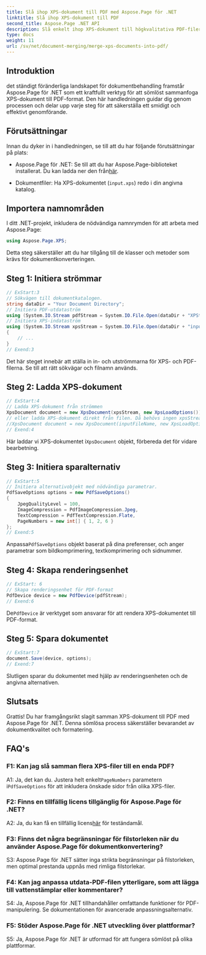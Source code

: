 ```yaml
---
title: Slå ihop XPS-dokument till PDF med Aspose.Page för .NET
linktitle: Slå ihop XPS-dokument till PDF
second_title: Aspose.Page .NET API
description: Slå enkelt ihop XPS-dokument till högkvalitativa PDF-filer med Aspose.Page för .NET. Följ vår steg-för-steg-guide för en smidig dokumentkonverteringsupplevelse.
type: docs
weight: 11
url: /sv/net/document-merging/merge-xps-documents-into-pdf/
---
```

## Introduktion

det ständigt föränderliga landskapet för dokumentbehandling framstår Aspose.Page för .NET som ett kraftfullt verktyg för att sömlöst sammanfoga XPS-dokument till PDF-format. Den här handledningen guidar dig genom processen och delar upp varje steg för att säkerställa ett smidigt och effektivt genomförande.

## Förutsättningar

Innan du dyker in i handledningen, se till att du har följande förutsättningar på plats:

-  Aspose.Page för .NET: Se till att du har Aspose.Page-biblioteket installerat. Du kan ladda ner den från[här](https://releases.aspose.com/page/net/).

- Dokumentfiler: Ha XPS-dokumentet (`input.xps`) redo i din angivna katalog.

## Importera namnområden

I ditt .NET-projekt, inkludera de nödvändiga namnrymden för att arbeta med Aspose.Page:

```csharp
using Aspose.Page.XPS;
```

Detta steg säkerställer att du har tillgång till de klasser och metoder som krävs för dokumentkonverteringen.

## Steg 1: Initiera strömmar

```csharp
// ExStart:3
// Sökvägen till dokumentkatalogen.
string dataDir = "Your Document Directory";
// Initiera PDF-utdataström
using (System.IO.Stream pdfStream = System.IO.File.Open(dataDir + "XPStoPDF_out.pdf", System.IO.FileMode.OpenOrCreate, System.IO.FileAccess.Write))
// Initiera XPS-indataström
using (System.IO.Stream xpsStream = System.IO.File.Open(dataDir + "input.xps", System.IO.FileMode.Open))
{
    // ...
}
// Exend:3
```

Det här steget innebär att ställa in in- och utströmmarna för XPS- och PDF-filerna. Se till att rätt sökvägar och filnamn används.

## Steg 2: Ladda XPS-dokument

```csharp
// ExStart:4
// Ladda XPS-dokument från strömmen
XpsDocument document = new XpsDocument(xpsStream, new XpsLoadOptions());
// eller ladda XPS-dokument direkt från filen. Då behövs ingen xpsStream.
//XpsDocument document = new XpsDocument(inputFileName, new XpsLoadOptions());
// Exend:4
```

 Här laddar vi XPS-dokumentet i`XpsDocument` objekt, förbereda det för vidare bearbetning.

## Steg 3: Initiera sparalternativ

```csharp
// ExStart:5
// Initiera alternativobjekt med nödvändiga parametrar.
PdfSaveOptions options = new PdfSaveOptions()
{
    JpegQualityLevel = 100,
    ImageCompression = PdfImageCompression.Jpeg,
    TextCompression = PdfTextCompression.Flate,
    PageNumbers = new int[] { 1, 2, 6 }
};
// Exend:5
```

 Anpassa`PdfSaveOptions` objekt baserat på dina preferenser, och anger parametrar som bildkomprimering, textkomprimering och sidnummer.

## Steg 4: Skapa renderingsenhet

```csharp
// ExStart: 6
// Skapa renderingsenhet för PDF-format
PdfDevice device = new PdfDevice(pdfStream);
// Exend:6
```

 De`PdfDevice` är verktyget som ansvarar för att rendera XPS-dokumentet till PDF-format.

## Steg 5: Spara dokumentet

```csharp
// ExStart:7
document.Save(device, options);
// Exend:7
```

Slutligen sparar du dokumentet med hjälp av renderingsenheten och de angivna alternativen.

## Slutsats

Grattis! Du har framgångsrikt slagit samman XPS-dokument till PDF med Aspose.Page för .NET. Denna sömlösa process säkerställer bevarandet av dokumentkvalitet och formatering.

## FAQ's

### F1: Kan jag slå samman flera XPS-filer till en enda PDF?

 A1: Ja, det kan du. Justera helt enkelt`PageNumbers` parametern i`PdfSaveOptions` för att inkludera önskade sidor från olika XPS-filer.

### F2: Finns en tillfällig licens tillgänglig för Aspose.Page för .NET?

 A2: Ja, du kan få en tillfällig licens[här](https://purchase.aspose.com/temporary-license/) för teständamål.

### F3: Finns det några begränsningar för filstorleken när du använder Aspose.Page för dokumentkonvertering?

S3: Aspose.Page för .NET sätter inga strikta begränsningar på filstorleken, men optimal prestanda uppnås med rimliga filstorlekar.

### F4: Kan jag anpassa utdata-PDF-filen ytterligare, som att lägga till vattenstämplar eller kommentarer?

S4: Ja, Aspose.Page för .NET tillhandahåller omfattande funktioner för PDF-manipulering. Se dokumentationen för avancerade anpassningsalternativ.

### F5: Stöder Aspose.Page för .NET utveckling över plattformar?

S5: Ja, Aspose.Page för .NET är utformad för att fungera sömlöst på olika plattformar.